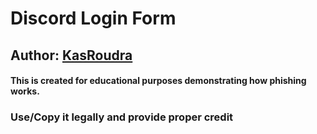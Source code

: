 # Discord Login Form

## Author: [KasRoudra](https://github.com/KasRoudra)

#### This is created for educational purposes demonstrating how phishing works.

### Use/Copy it legally and provide proper credit